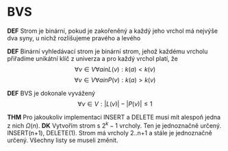 # BVS

**DEF** Strom je binární, pokud je zakořeněný a každý jeho vrchol má nejvýše dva syny, u nichž rozlišujeme pravého a levého

**DEF** Binární vyhledávací strom je binární strom, jehož každému vrcholu přiřadíme unikátní klíč z univerza a pro každý vrchol platí, že
    $$\forall v \in V \forall a in L(v): k(a) < k(v)$$
    $$\forall v \in V \forall a in P(v): k(a) > k(v)$$

**DEF** BVS je dokonale vyvážený
    $$\forall v \in V: |L(v)| - |P(v)| \leq 1$$


**THM** Pro jakoukoliv implementaci INSERT a DELETE musí mít alespoň jedna z nich $\Omega(n)$. 
**DK** Vytvořím strom s $2^k-1$ vrcholy. Ten je jednoznačně určený. INSERT(n+1), DELETE(1). Strom má vrcholy 2..n+1 a stále je jednoznačně určený. Všechny listy se museli změnit. 
